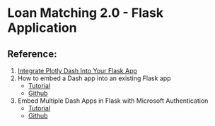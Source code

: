 # Loan Matching 2.0 - Flask Application


## Reference:
1. [Integrate Plotly Dash Into Your Flask App](https://hackersandslackers.com/plotly-dash-with-flask/)
2. How to embed a Dash app into an existing Flask app
    - [Tutorial](https://medium.com/@olegkomarov_77860/how-to-embed-a-dash-app-into-an-existing-flask-app-ea05d7a2210b)
    - [Github](https://github.com/okomarov/dash_on_flask)
3. Embed Multiple Dash Apps in Flask with Microsoft Authentication
    - [Tutorial](https://towardsdatascience.com/embed-multiple-dash-apps-in-flask-with-microsoft-authenticatio-44b734f74532)
    - [Github](https://github.com/shkiefer/dash_in_flask_msal/tree/basic)

